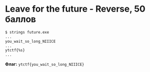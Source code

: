 # Leave for the future - Reverse, 50 баллов
```bash
$ strings future.exe
...
you_wait_so_long_NIIICE
...
ytctf{%s}
...
```
**Флаг:** `ytctf{you_wait_so_long_NIIICE}`
